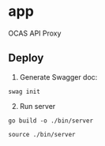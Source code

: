 # app

OCAS API Proxy

## Deploy

1. Generate Swagger doc:
```shell
swag init
```

2. Run server
```shell
go build -o ./bin/server

source ./bin/server
```